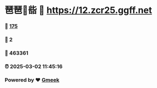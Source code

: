 # 琶琶🔭啙 :link: https://12.zcr25.ggff.net 
### :page_facing_up: [175](https://12.zcr25.ggff.net/tag.html) 
### :speech_balloon: 2 
### :hibiscus: 463361 
### :alarm_clock: 2025-03-02 11:45:16 
### Powered by :heart: [Gmeek](https://github.com/Meekdai/Gmeek)
